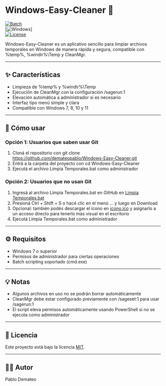 # Windows-Easy-Cleaner 🧹

[![Batch](https://img.shields.io/badge/Batch-FDCB6E?style=flat&logo=windows&logoColor=white)](https://en.wikipedia.org/wiki/Batch_file)  
[![Windows](https://img.shields.io/badge/OS-Windows-0078D6?style=flat&logo=windows&logoColor=white)]  
[![License](https://img.shields.io/badge/License-MIT-blue.svg)](LICENSE)

Windows-Easy-Cleaner es un aplicativo sencillo para limpiar archivos temporales en Windows de manera rápida y segura, compatible con %temp%, %windir%\Temp y CleanMgr.

---

## ✨ Características

- Limpieza de %temp% y %windir%\Temp  
- Ejecución de CleanMgr con la configuración /sagerun:1  
- Elevación automática a administrador si es necesario  
- Interfaz tipo menú simple y clara  
- Compatible con Windows 7, 8, 10 y 11

---

## 🚀 Cómo usar

### Opción 1: Usuarios que saben usar Git

1. Cloná el repositorio con git clone https://github.com/demateopablo/Windows-Easy-Cleaner.git  
2. Entrá a la carpeta del proyecto con cd Windows-Easy-Cleaner  
3. Ejecutá el archivo Limpia Temporales.bat como administrador

### Opción 2: Usuarios que no usan Git

1. Ingresá al archivo Limpia Temporales.bat en GitHub en [Limpia Temporales.bat](https://github.com/demateopablo/Windows-Easy-Cleaner/blob/main/Limpia%20Temporales.bat)  
2. Presioná Ctrl + Shift + S o hacé clic en el menú ... y luego en Download  
3. Opcional: también podés descargar el ícono en [icono.ico](https://github.com/demateopablo/Windows-Easy-Cleaner/blob/main/icono.ico) y asignarlo a un acceso directo para tenerlo más visual en el escritorio  
4. Ejecutá Limpia Temporales.bat como administrador

---

## ⚙️ Requisitos

- Windows 7 o superior  
- Permisos de administrador para ciertas operaciones  
- Batch scripting soportado (cmd.exe)  

---

## 💡 Notas

- Algunos archivos en uso no se podrán borrar automáticamente  
- CleanMgr debe estar configurado previamente con /sageset:1 para usar /sagerun:1  
- El script eleva permisos automáticamente usando PowerShell si no se ejecuta como administrador

---

## 📄 Licencia

Este proyecto está bajo la licencia [MIT](LICENSE).

---

## 👨‍💻 Autor

Pablo Demateo
